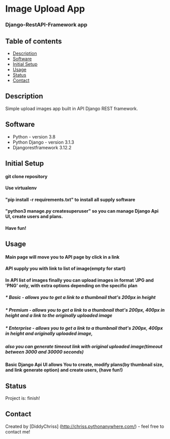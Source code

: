 # Image Upload App
### Django-RestAPI-Framework app

## Table of contents
* [Description](#description)
* [Software](#software)
* [Initial Setup](#initial-setup)
* [Usage](#usage)
* [Status](#status)
* [Contact](#contact)

## Description
Simple upload images app built in API Django REST framework.

## Software
* Python - version 3.8
* Python Django - version 3.1.3
* Djangorestframework 3.12.2

## Initial Setup
#### git clone repository
#### Use virtualenv
#### "pip install -r requirements.txt" to install all supply software
#### "python3 manage.py createsuperuser" so you can manage Django Api UI, create users and plans.
#### Have fun!

## Usage
#### Main page will move you to API page by click in a link
#### API supply you with link to list of image(empty for start)
#### In API list of images finally you can upload images in format 'JPG and 'PNG' only, with extra options depending on the specific plan
##### * Basic - allows you to get a link to a thumbnail that's 200px in height
##### * Premium - allows you to get a link to a thumbnail that's 200px, 400px in height and a link to the originally uploaded image
##### * Enterprise - allows you to get a link to a thumbnail that's 200px, 400px in height and originally uploaded image,
#####   also you can generate timeout link with original uploaded image(timeout between 3000 and 30000 seconds)
#### Basic Django Api UI allows You to create, modify plans(by thumbnail size, and link generate option) and create users, (have fun!)

## Status
Project is: finish!

## Contact
Created by [DiddyChriss] (http://chriss.pythonanywhere.com/) - feel free to contact me!



